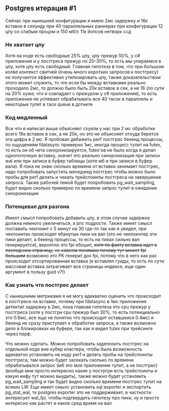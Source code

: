 ## Postgres итерация #1
Сейчас при нынешней конфигурации я имею 2мс задержку и 16к вставок в секунду при 40 параллельных раннерах при конфигурации 12 цпу со слабым процом и 150 мб/с 11к йопсов нетворк ссд

### Не хватает цпу
Хотя на ноде есть свободные 25% цпу, цпу прежур 50%, у c# приложения и у постгреса прежур по 20-30%, то есть мы упираемся в цпу, хотя цпу есть свободный. Главная гипотеза в том, что при большом колве контекст свитчей (очень много коротких запросов к постгресу) не получается эффективно утилизировать цпу, также доказательством этого может служить, то что если бы между вставками реально проходило 2мс, то должно было быть 20к вставок в сек, а не 16 (по сути на 20% хуже, что и совпадает с прежуром у c# приложения), то есть приложение не успевает обрабатывать все 40 тасок в параллель и некоторые тупят в таск queue в дотнете

### Код медленный
Все что я написал выше объясняет схуяли у нас при 2 мс обработке всего 16к вставок в сек, а не 20к, но это не объясняет откуда берется эта цифра в 2 мс. Я пробовал дебажить perf постгрес бекенд процессы, по ощущениям fdatasync примерно 1мс, иногда процесс тупит на futex, то есть он об чета синхронизируется, futex'ов не было когда я делал однопоточную вставку, значит это реально синхронизация при записи wal или при записи в буфер таблицы (хотя мб и при записи в буфер вала). Я пока не знаю сколько времени от вставки занимает постгрес, надо попробовать запустить менеджед постгрес чтобы можно было пробы для perf делать и чекать трейспоинты постгреса на завершение запроса. Также рабочей темой будет попробовать pg_wait_sampling, будет видно сколько примерно по времени запрос тупит в ожидании синхронизации

### Потенцевал для разгона
Имеет смысл попробовать добавить цпу, в этом случае задержка должна немного увеличиться, а рпс подрости. Также имеет смысл поставить чекпоинт с 5 минут на 30 где-то так как я увидел, при чекпоинтах происходят ебанутые пики на вал (это не чекпоинтер эти пики делает, а бекенд процессы, то есть на пиках сильно вал генерируется), вероятно это fpi ебошит, ~~хотя по факту вставка идет в последнюю страницу, не совсем понимаю почему тут может fpi большим~~ возможно это PK генерит дох fpi, потому что в него как раз происходит отсортированная вставка (я вставлял гуиды, то есть по сути массовая вставка затрагивает все страницы индексе, еще один аргумент в пользу guid v7!)

### Как узнать что постгрес делает
С нынешними метриками я не могу адекватно оценить что происходит в постгресе на вставке, почему при fdatasync в 1мс приложение детектит задержку в 2мс, пока главная гипотеза это cpu прежур у постгреса (хотя у постгри cpu прежур был 30%, то есть потенциально это 0.6мс, все еще не понятно что происходит оставшеися 0.4мс) и бекенд не сразу приступает к обработке запроса, а также возможно дело в блокировках на буфере, так как я видел futex при трейсинге через перф.

Что можно сделать. Можно попробовать задеплоить постгрес на отдельной ноде вне кубер кластера, чтобы была возможность адекватно установить на ноду perf и делать пробы на трейспоинты постгреса, там можно будет засекать сколько по времени обрабатывался запрос (мб это мое приложение тупит, а не постгрес) (вообще мне просто интересно какие у постргри есть трейспоинты и какую инфу тут можно выудить), также можно будет установить pg_wait_sampling и так будет видно сколько времени постгрес тупит на всяких LW. Еще имеет смылс установить sql exporter и экспортить pg_stat_wal, тк postgres exporter это не поддерживает, в частности интересует wal_fpi, чтобы подтвердить гипотезу про пики, ну и просто интересно как растет и какое сред время на вал